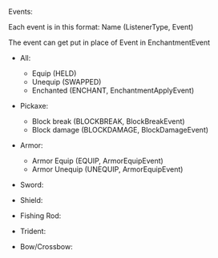 Events:

Each event is in this format:
Name (ListenerType, Event)

The event can get put in place of Event in EnchantmentEvent

- All:
    - Equip (HELD)
    - Unequip (SWAPPED)
    - Enchanted (ENCHANT, EnchantmentApplyEvent)
- Pickaxe:
    - Block break (BLOCKBREAK, BlockBreakEvent)
    - Block damage (BLOCKDAMAGE, BlockDamageEvent)
- Armor:
    - Armor Equip (EQUIP, ArmorEquipEvent)
    - Armor Unequip (UNEQUIP, ArmorEquipEvent)
- Sword:
        
- Shield:
    
- Fishing Rod:
    
- Trident:
    
- Bow/Crossbow: